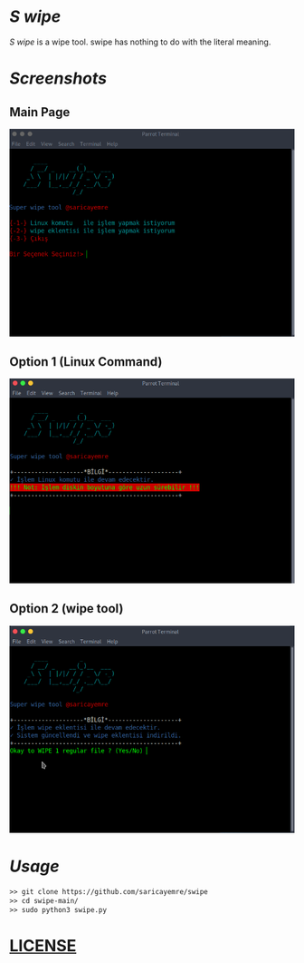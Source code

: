 # _S wipe_
_S wipe_ is a wipe tool. swipe has nothing to do with the literal meaning.

# _Screenshots_

## Main Page
![main_page](https://github.com/saricayemre/swipe/blob/main/resimler/0.png?raw=true)

## Option 1 (Linux Command)

![option1](https://github.com/saricayemre/swipe/blob/main/resimler/1.png?raw=true)

## Option 2 (wipe tool)

![option2](https://github.com/saricayemre/swipe/blob/main/resimler/2.png?raw=true)

# _Usage_

```
>> git clone https://github.com/saricayemre/swipe
>> cd swipe-main/
>> sudo python3 swipe.py
```
# [LICENSE](https://github.com/saricayemre/swipe/blob/main/LICENSE)
